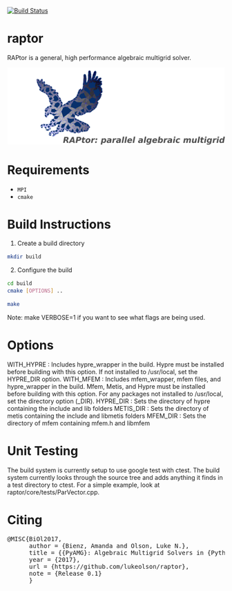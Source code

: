 [![Build Status](https://travis-ci.org/lukeolson/raptor.svg?branch=master)](https://travis-ci.org/lukeolson/raptor)

# raptor

RAPtor is a general, high performance algebraic multigrid solver.

![](docs/logo/raptor-logo.png)

# Requirements

- `MPI`
- `cmake`


# Build Instructions

1. Create a build directory
```bash
mkdir build
```
2. Configure the build

```bash
cd build
cmake [OPTIONS] ..
```

```bash
make
```
Note: make VERBOSE=1 if you want to see what flags are being used.

# Options

WITH_HYPRE :
    Includes hypre_wrapper in the build.  Hypre must be installed before
    building with this option.  If not installed to /usr/local, set the
    HYPRE_DIR option.
WITH_MFEM :
    Includes mfem_wrapper, mfem files, and hypre_wrapper in the build.
    Mfem, Metis, and Hypre must be installed before building with this
    option.  For any packages not installed to /usr/local, set the
    directory option (<package>_DIR).
HYPRE_DIR :
    Sets the directory of hypre containing the include and lib folders
METIS_DIR :
    Sets the directory of metis containing the include and libmetis folders
MFEM_DIR :
    Sets the directory of mfem containing mfem.h and libmfem

# Unit Testing

The build system is currently setup to use google test with ctest. The build
system currently looks through the source tree and adds anything it finds in a
test directory to ctest. For a simple example, look at
raptor/core/tests/ParVector.cpp.

# Citing

<pre>
@MISC{BiOl2017,
      author = {Bienz, Amanda and Olson, Luke N.},
      title = {{PyAMG}: Algebraic Multigrid Solvers in {Python} v3.0},
      year = {2017},
      url = {https://github.com/lukeolson/raptor},
      note = {Release 0.1}
      }
</pre>
